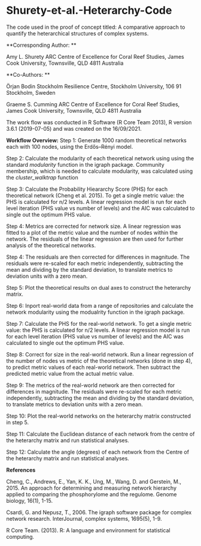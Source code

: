 # Shurety-et-al.-Heterarchy-Code
The code used in the proof of concept titled: A comparative approach to quantify the heterarchical structures of complex systems.

**Corresponding Author: **

Amy L. Shurety 
ARC Centre of Excellence for Coral Reef Studies, James Cook University, Townsville, QLD 4811 Australia

**Co-Authors: **

Örjan Bodin
Stockholm Resilience Centre, Stockholm University, 106 91 Stockholm, Sweden

Graeme S. Cumming 
ARC Centre of Excellence for Coral Reef Studies, James Cook University, Townsville, QLD 4811 Australia

The work flow was conducted in R Software (R Core Team 2013), R version 3.6.1 (2019-07-05) and was created on the 16/09/2021.

**Workflow Overview:** 
Step 1: Generate 1000 random theoretical networks each with 100 nodes, using the Erdős–Rényi model. 

Step 2: Calculate the modularity of each theoretical network using using the standard _modularity_ function in the igraph package. Community membership, which is needed to calculate modularity, was calculated using the _cluster_walktrap_ function

Step 3: Calculate the Probability Hieararchy Score (PHS) for each theoretical network (Cheng et al. 2015). To get a single metric value: the PHS is calculated for n/2 levels. A linear regression model is run for each level iteration (PHS value vs number of levels) and the AIC was calculated to single out the optimum PHS value. 

Step 4: Metrics are corrected for network size. A linear regression was fitted to a plot of the metric value and the number of nodes within the network. The residuals of the linear regression are then used for further analysis of the theoretical networks.

Step 4: The residuals are then corrected for differences in magnitude. The residuals were re-scaled for each metric independently, subtracting the mean and dividing by the standard deviation, to translate metrics to deviation units with a zero mean.

Step 5: Plot the theoretical results on dual axes to construct the heterarchy matrix. 

Step 6: Inport real-world data from a range of repositories and calculate the network modularity using the modualrity function in the igraph package. 

Step 7: Calculate the PHS for the real-world network. To get a single metric value: the PHS is calculated for n/2 levels. A linear regression model is run for each level iteration (PHS value vs number of levels) and the AIC was calculated to single out the optimum PHS value. 

Step 8: Correct for size in the real-world network. Run a linear regression of the number of nodes vs metric of the theoretical networks (done in step 4), to predict metric values of each real-world network. Then subtract the predicted metric value from the actual metric value.

Step 9: The metrics of the real-world network are then corrected for differences in magnitude. The residuals were re-scaled for each metric independently, subtracting the mean and dividing by the standard deviation, to translate metrics to deviation units with a zero mean.

Step 10: Plot the real-world networks on the heterarchy matrix constructed in step 5. 

Step 11: Calculate the Euclidean distance of each network from the centre of the heterarchy matrix and run statistical analyses.

Step 12: Calculate the angle (degrees) of each network from the Centre of the heterarchy matrix and run statistical analyses.

**References**

Cheng, C., Andrews, E., Yan, K. K., Ung, M., Wang, D. and Gerstein, M., 2015. An approach for determining and measuring network hierarchy applied to comparing the phosphorylome and the regulome. Genome biology, 16(1), 1-15.

Csardi, G. and Nepusz, T., 2006. The igraph software package for complex network research. InterJournal, complex systems, 1695(5), 1-9.

R Core Team. (2013). R: A language and environment for statistical computing. 
